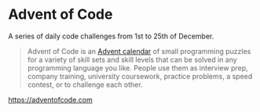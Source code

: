 # Advent of Code

A series of daily code challenges from 1st to 25th of December.

> Advent of Code is an [Advent calendar](https://en.wikipedia.org/wiki/Advent_calendar)
> of small programming puzzles for a variety of skill sets and skill levels that can be solved in any programming language you like.
> People use them as interview prep, company training, university coursework, practice problems, a speed contest, or to challenge each other.

https://adventofcode.com

